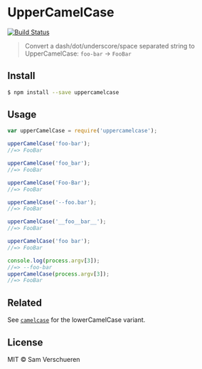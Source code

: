 # UpperCamelCase

[![Build Status](https://travis-ci.org/SamVerschueren/uppercamelcase.svg?branch=master)](https://travis-ci.org/SamVerschueren/uppercamelcase)

> Convert a dash/dot/underscore/space separated string to UpperCamelCase: `foo-bar` → `FooBar`

## Install

```sh
$ npm install --save uppercamelcase
```

## Usage

```js
var upperCamelCase = require('uppercamelcase');

upperCamelCase('foo-bar');
//=> FooBar

upperCamelCase('foo_bar');
//=> FooBar

upperCamelCase('Foo-Bar');
//=> FooBar

upperCamelCase('--foo.bar');
//=> FooBar

upperCamelCase('__foo__bar__');
//=> FooBar

upperCamelCase('foo bar');
//=> FooBar

console.log(process.argv[3]);
//=> --foo-bar
upperCamelCase(process.argv[3]);
//=> FooBar
```

## Related

See [`camelcase`](https://github.com/sindresorhus/camelcase) for the lowerCamelCase variant.

## License

MIT © Sam Verschueren
